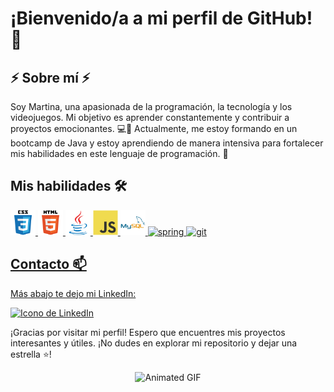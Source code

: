 # ¡Bienvenido/a a mi perfil de GitHub! 👋

## ⚡ Sobre mí ⚡
Soy Martina, una apasionada de la programación, la tecnología y los videojuegos. Mi objetivo es aprender constantemente y contribuir a proyectos emocionantes. 💻🚀 Actualmente, me estoy formando en un bootcamp de Java y estoy aprendiendo de manera intensiva para fortalecer mis habilidades en este lenguaje de programación. 👾

## Mis habilidades 🛠️
<p align="left"> <a href="https://www.w3schools.com/css/" target="_blank" rel="noreferrer"> <img src="https://raw.githubusercontent.com/devicons/devicon/master/icons/css3/css3-original-wordmark.svg" alt="css3" width="40" height="40"/> </a> <a href="https://www.w3.org/html/" target="_blank" rel="noreferrer"> <img src="https://raw.githubusercontent.com/devicons/devicon/master/icons/html5/html5-original-wordmark.svg" alt="html5" width="40" height="40"/> </a> <a href="https://www.java.com" target="_blank" rel="noreferrer"> <img src="https://raw.githubusercontent.com/devicons/devicon/master/icons/java/java-original.svg" alt="java" width="40" height="40"/> </a> <a href="https://developer.mozilla.org/en-US/docs/Web/JavaScript" target="_blank" rel="noreferrer"> <img src="https://raw.githubusercontent.com/devicons/devicon/master/icons/javascript/javascript-original.svg" alt="javascript" width="40" height="40"/> </a> <a href="https://www.mysql.com/" target="_blank" rel="noreferrer"> <img src="https://raw.githubusercontent.com/devicons/devicon/master/icons/mysql/mysql-original-wordmark.svg" alt="mysql" width="40" height="40"/> </a> <a href="https://spring.io/" target="_blank" rel="noreferrer"> <img src="https://www.vectorlogo.zone/logos/springio/springio-icon.svg" alt="spring" width="40" height="40"/> </a> <a href="https://git-scm.com/" target="_blank" rel="noreferrer"> <img src="https://www.vectorlogo.zone/logos/git-scm/git-scm-icon.svg" alt="git" width="40" height="40"/> </a> <a href="https://www.w3.org/html/" target="_blank" rel="noreferrer"> </p>

## Contacto 📫
Más abajo te dejo mi LinkedIn:

[![Icono de LinkedIn](https://raw.githubusercontent.com/paulrobertlloyd/socialmediaicons/main/linkedin-48x48.png)](https://www.linkedin.com/in/martina-reta-7bb18b1b2/)

¡Gracias por visitar mi perfil! Espero que encuentres mis proyectos interesantes y útiles. ¡No dudes en explorar mi repositorio y dejar una estrella ⭐!
<div align="center">
  <img src="https://media.tenor.com/eT65efTNamoAAAAj/bonfire-darksouls.gif" alt="Animated GIF">
</div>

